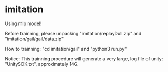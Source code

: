 # imitation
Using mlp model!


Before trainning, please unpacking "imitation/replayDull.zip" and "imitation/gail/gail/data.zip" 

How to trainning: "cd imitation/gail"	and		"python3 run.py"

Notice: This trainning procedure will generate a very large, log file of unity: "UnitySDK.txt",  approximately 14G.

